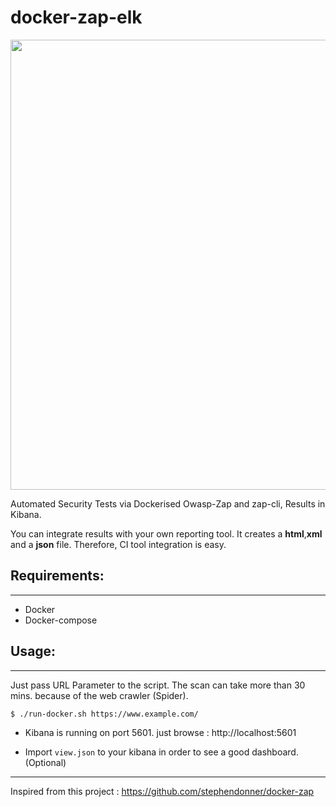 # docker-zap-elk
<img src="zap-proxy.gif?raw=true" width="720px">


Automated Security Tests via Dockerised Owasp-Zap and zap-cli, Results in Kibana. 

You can integrate results with your own reporting tool. It creates a **html**,**xml** and a **json** file. Therefore, CI tool integration is easy.


## Requirements:
------------

* Docker
* Docker-compose

## Usage:
------------

Just pass URL Parameter to the script. The scan can take more than 30 mins. because of the web crawler (Spider).

```shell
$ ./run-docker.sh https://www.example.com/
```

* Kibana is running on port 5601. just browse : http://localhost:5601

* Import `view.json` to your kibana in order to see a good dashboard. (Optional)  


------------

Inspired from this project : https://github.com/stephendonner/docker-zap